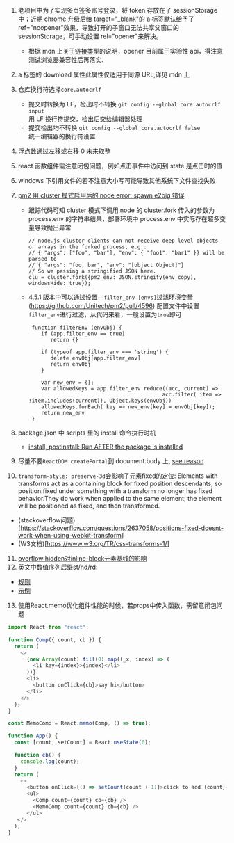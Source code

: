 1. 老项目中为了实现多页签多账号登录，将 token 存放在了 sessionStorage 中；近期 chrome 升级后给 target="\_blank"的 a 标签默认给予了 ref="noopener"效果，导致打开的子窗口无法共享父窗口的 sessionStorage，可手动设置 rel="opener"来解决。
   - 根据 mdn 上关于[链接类型](https://developer.mozilla.org/zh-CN/docs/Web/HTML/Link_types)的说明，opener 目前属于实验性 api，得注意测试浏览器兼容性后再落实.
2. a 标签的 download 属性此属性仅适用于同源 URL,详见 mdn 上[<a>](https://developer.mozilla.org/zh-CN/docs/Web/HTML/Element/a)
3. 仓库换行符选择`core.autocrlf`
   - 提交时转换为 LF，检出时不转换 `git config --global core.autocrlf input`  
     用 LF 换行符提交，检出后交给编辑器处理
   - 提交检出均不转换 `git config --global core.autocrlf false`  
     统一编辑器的换行符设置
4. 浮点数通过左移或右移 0 未来取整
5. react 函数组件需注意闭包问题，例如点击事件中访问到 state 是点击时的值
6. windows 下引用文件的若不注意大小写可能导致其他系统下文件查找失败
7. [pm2 用 cluster 模式启用后的 node error: spawn e2big 错误](https://zhuanlan.zhihu.com/p/74056339)

   - 跟踪代码可知 cluster 模式下调用 node 的 cluster.fork 传入的参数为 process.env 的字符串结果，部署环境中 process.env 中实际存在超多变量导致抛出异常
     ```
     // node.js cluster clients can not receive deep-level objects or arrays in the forked process, e.g.:
     // { "args": ["foo", "bar"], "env": { "foo1": "bar1" }} will be parsed to
     // { "args": "foo, bar", "env": "[object Object]"}
     // So we passing a stringified JSON here.
     clu = cluster.fork({pm2_env: JSON.stringify(env_copy), windowsHide: true});
     ```
   - 4.5.1 版本中可以通过设置`--filter_env [envs]`过滤环境变量(https://github.com/Unitech/pm2/pull/4596)
     配置文件中设置`filter_env`进行过滤，从代码来看，一般设置为`true`即可

     ```
      function filterEnv (envObj) {
         if (app.filter_env == true)
            return {}

         if (typeof app.filter_env === 'string') {
            delete envObj[app.filter_env]
            return envObj
         }

         var new_env = {};
         var allowedKeys = app.filter_env.reduce((acc, current) =>
                                                acc.filter( item => !item.includes(current)), Object.keys(envObj))
         allowedKeys.forEach( key => new_env[key] = envObj[key]);
         return new_env
      }
     ```

8. package.json 中 scripts 里的 install 命令执行时机
   - [install, postinstall: Run AFTER the package is installed](https://www.npmjs.cn/misc/scripts/)
9. 尽量不要`ReactDOM.createPortal`到 document.body 上, [see reason](https://stackoverflow.com/questions/49504546/is-it-safe-to-use-reactdom-createportal-with-document-body)
10. `transform-style: preserve-3d`会影响子元素fixed的定位: Elements with transforms act as a containing block for fixed position descendants, so position:fixed under something with a transform no longer has fixed behavior.They do work when applied to the same element; the element will be positioned as fixed, and then transformed.
   - (stackoverflow问题)[https://stackoverflow.com/questions/2637058/positions-fixed-doesnt-work-when-using-webkit-transform]
   - (W3文档)[https://www.w3.org/TR/css-transforms-1/]
11. [overflow:hidden对inline-block元素基线的影响](https://www.cnblogs.com/AliceX-J/p/5731755.html)
12. 英文中数值序列后缀st/nd/rd:
   - [规则](https://learnersdictionary.com/qa/How-To-Write-Ordinal-Numbers)
   - [示例](https://www.cnblogs.com/yu412/p/13955146.html)
13. 使用React.memo优化组件性能的时候，若props中传入函数，需留意闭包问题
   ```javascript
   import React from "react";

   function Comp({ count, cb }) {
     return (
       <>
         {new Array(count).fill(0).map((_x, index) => (
           <li key={index}>{index}</li>
         ))}
         <li>
           <button onClick={cb}>say hi</button>
         </li>
       </>
     );
   }

   const MemoComp = React.memo(Comp, () => true);

   function App() {
     const [count, setCount] = React.useState(0);

     function cb() {
       console.log(count);
     }
     return (
       <>
         <button onClick={() => setCount(count + 1)}>click to add {count}</button>
         <ul>
           <Comp count={count} cb={cb} />
           <MemoComp count={count} cb={cb} />
         </ul>
      </>
     );
   }
   ```
